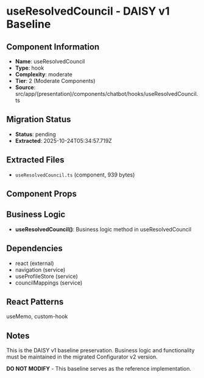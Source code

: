 # useResolvedCouncil - DAISY v1 Baseline

## Component Information

- **Name**: useResolvedCouncil
- **Type**: hook
- **Complexity**: moderate
- **Tier**: 2 (Moderate Components)
- **Source**: src/app/(presentation)/components/chatbot/hooks/useResolvedCouncil.ts

## Migration Status

- **Status**: pending
- **Extracted**: 2025-10-24T05:34:57.719Z

## Extracted Files

- `useResolvedCouncil.ts` (component, 939 bytes)

## Component Props



## Business Logic

- **useResolvedCouncil()**: Business logic method in useResolvedCouncil

## Dependencies

- react (external)
- navigation (service)
- useProfileStore (service)
- councilMappings (service)

## React Patterns

useMemo, custom-hook

## Notes

This is the DAISY v1 baseline preservation. Business logic and functionality
must be maintained in the migrated Configurator v2 version.

**DO NOT MODIFY** - This baseline serves as the reference implementation.
